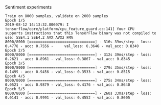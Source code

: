 
Sentiment experiments



    Train on 8000 samples, validate on 2000 samples
    Epoch 1/5
    2019-08-12 14:13:32.806079: I tensorflow/core/platform/cpu_feature_guard.cc:141] Your CPU     supports instructions that this TensorFlow binary was not compiled to use: SSE4.1 SSE4.2 AVX AVX2 FMA
    8000/8000 [==============================] - 316s 39ms/step - loss: 0.4778 - acc: 0.7556 -     val_loss: 0.3646 - val_acc: 0.8340
    Epoch 2/5
    8000/8000 [==============================] - 312s 39ms/step - loss: 0.2621 - acc: 0.8961 - val_loss: 0.3867 - val_acc: 0.8345
    Epoch 3/5
    8000/8000 [==============================] - 279s 35ms/step - loss: 0.1499 - acc: 0.9456 - val_loss: 0.3533 - val_acc: 0.8515
    Epoch 4/5
    8000/8000 [==============================] - 275s 34ms/step - loss: 0.0521 - acc: 0.9879 - val_loss: 0.4176 - val_acc: 0.8640
    Epoch 5/5
    8000/8000 [==============================] - 260s 33ms/step - loss: 0.0141 - acc: 0.9991 - val_loss: 0.4552 - val_acc: 0.8605